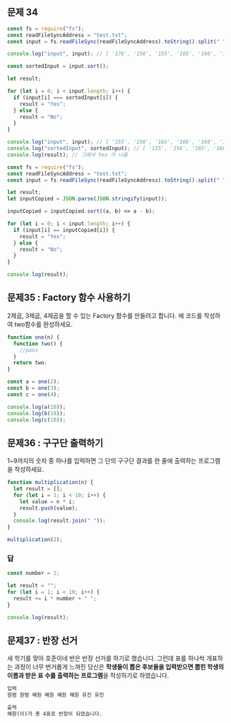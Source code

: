 ## 문제 34

```js
const fs = require("fs");
const readFileSyncAddress = "test.txt";
const input = fs.readFileSync(readFileSyncAddress).toString().split(" ");

console.log("input", input); // [ '176', '156', '155', '165', '166', '169' ]

const sortedInput = input.sort();

let result;

for (let i = 0; i < input.length; i++) {
  if (input[i] === sortedInput[i]) {
    result = "Yes";
  } else {
    result = "No";
  }
}

console.log("input", input); // [ '155', '156', '165', '166', '169', '176' ] 원본 배열도 정렬이 된다.
console.log("sortedInput", sortedInput); // [ '155', '156', '165', '166', '169', '176' ]
console.log(result); // 그래서 Yes 가 나옴
```

```js
const fs = require("fs");
const readFileSyncAddress = "test.txt";
const input = fs.readFileSync(readFileSyncAddress).toString().split(" ");

let result;
let inputCopied = JSON.parse(JSON.stringify(input));

inputCopied = inputCopied.sort((a, b) => a - b);

for (let i = 0; i < input.length; i++) {
  if (input[i] == inputCopied[i]) {
    result = "Yes";
  } else {
    result = "No";
  }
}

console.log(result);
```

## 문제35 : Factory 함수 사용하기

2제곱, 3제곱, 4제곱을 할 수 있는 Factory 함수를 만들려고 합니다.
<pass>에 코드를 작성하여 two함수를 완성하세요.

```js
function one(n) {
  function two() {
    //pass
  }
  return two;
}

const a = one(2);
const b = one(3);
const c = one(4);

console.log(a(10));
console.log(b(10));
console.log(c(10));
```

## 문제36 : 구구단 출력하기

1~9까지의 숫자 중 하나를 입력하면 그 단의 구구단 결과를 한 줄에 출력하는 프로그램을 작성하세요.

```js
function multiplication(n) {
  let result = [];
  for (let i = 1; i < 10; i++) {
    let value = n * i;
    result.push(value);
  }
  console.log(result.join(" "));
}

multiplication(2);
```

### 답

```js
const number = 2;

let result = "";
for (let i = 1; i < 10; i++) {
  result += i * number + " ";
}

console.log(result);
```

## 문제37 : 반장 선거

새 학기를 맞아 호준이네 반은 반장 선거를 하기로 했습니다. 그런데 표를 하나씩 개표하는 과정이 너무 번거롭게 느껴진 당신은 **학생들이 뽑은 후보들을 입력받으면 뽑힌 학생의 이름과 받은 표 수를 출력하는 프로그램**을 작성하기로 하였습니다.

```txt
입력
원범 원범 혜원 혜원 혜원 혜원 유진 유진

출력
혜원(이)가 총 4표로 반장이 되었습니다.
```
